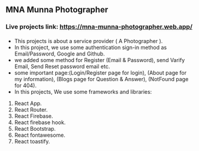 ## MNA Munna Photographer

### Live projects link: https://mna-munna-photographer.web.app/

#### 
- This projects is about a service provider ( A Photographer ).
- In this project, we use some authentication sign-in method as Email/Password, Google and Github.
- we added some method for Register (Email & Password), send Varify Email, Send Reset password email etc.
- some important page:(Login/Register page for login), (About page for my information), (Blogs page for Question & Answer), (NotFound page for 404).
- In this projects, We use some frameworks and libraries:
1. React App.
2. React Router.
3. React Firebase.
4. React firebase hook.
5. React Bootstrap.
6. React fontawesome.
7. React toastify.
